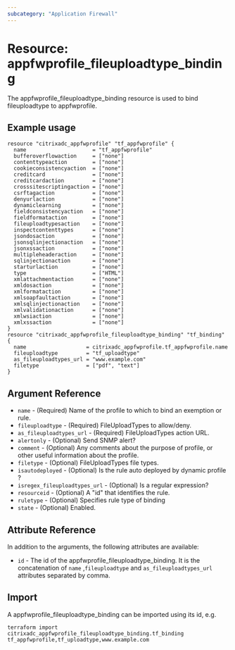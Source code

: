 ```yaml
---
subcategory: "Application Firewall"
---
```


# Resource: appfwprofile_fileuploadtype_binding

The appfwprofile_fileuploadtype_binding resource is used to bind fileuploadtype to appfwprofile.


## Example usage

```hcl
resource "citrixadc_appfwprofile" "tf_appfwprofile" {
  name                     = "tf_appfwprofile"
  bufferoverflowaction     = ["none"]
  contenttypeaction        = ["none"]
  cookieconsistencyaction  = ["none"]
  creditcard               = ["none"]
  creditcardaction         = ["none"]
  crosssitescriptingaction = ["none"]
  csrftagaction            = ["none"]
  denyurlaction            = ["none"]
  dynamiclearning          = ["none"]
  fieldconsistencyaction   = ["none"]
  fieldformataction        = ["none"]
  fileuploadtypesaction    = ["none"]
  inspectcontenttypes      = ["none"]
  jsondosaction            = ["none"]
  jsonsqlinjectionaction   = ["none"]
  jsonxssaction            = ["none"]
  multipleheaderaction     = ["none"]
  sqlinjectionaction       = ["none"]
  starturlaction           = ["none"]
  type                     = ["HTML"]
  xmlattachmentaction      = ["none"]
  xmldosaction             = ["none"]
  xmlformataction          = ["none"]
  xmlsoapfaultaction       = ["none"]
  xmlsqlinjectionaction    = ["none"]
  xmlvalidationaction      = ["none"]
  xmlwsiaction             = ["none"]
  xmlxssaction             = ["none"]
}
resource "citrixadc_appfwprofile_fileuploadtype_binding" "tf_binding" {
  name                   = citrixadc_appfwprofile.tf_appfwprofile.name
  fileuploadtype         = "tf_uploadtype"
  as_fileuploadtypes_url = "www.example.com"
  filetype               = ["pdf", "text"]
}
```


## Argument Reference

* `name` - (Required) Name of the profile to which to bind an exemption or rule.
* `fileuploadtype` - (Required) FileUploadTypes to allow/deny.
* `as_fileuploadtypes_url` - (Required) FileUploadTypes action URL.
* `alertonly` - (Optional) Send SNMP alert?
* `comment` - (Optional) Any comments about the purpose of profile, or other useful information about the profile.
* `filetype` - (Optional) FileUploadTypes file types.
* `isautodeployed` - (Optional) Is the rule auto deployed by dynamic profile ?
* `isregex_fileuploadtypes_url` - (Optional) Is a regular expression?
* `resourceid` - (Optional) A "id" that identifies the rule.
* `ruletype` - (Optional) Specifies rule type of binding
* `state` - (Optional) Enabled.


## Attribute Reference

In addition to the arguments, the following attributes are available:

* `id` - The id of the appfwprofile_fileuploadtype_binding. It is the concatenation of `name` ,`fileuploadtype` and `as_fileuploadtypes_url` attributes separated by comma.


## Import

A appfwprofile_fileuploadtype_binding can be imported using its id, e.g.

```shell
terraform import citrixadc_appfwprofile_fileuploadtype_binding.tf_binding tf_appfwprofile,tf_uploadtype,www.example.com
```
